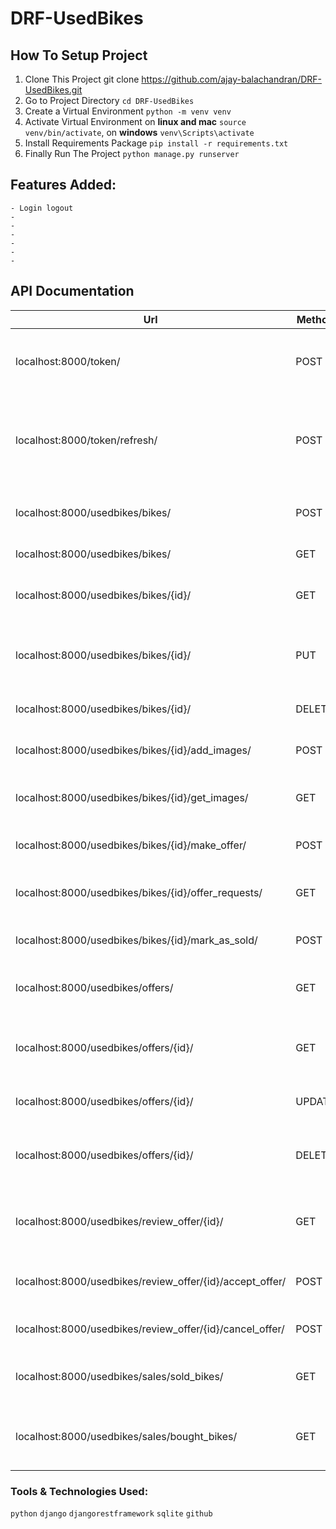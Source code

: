 # DRF-UsedBikes

## How To Setup Project
1. Clone This Project git clone https://github.com/ajay-balachandran/DRF-UsedBikes.git <br/>
2. Go to Project Directory `cd DRF-UsedBikes`<br/>
3. Create a Virtual Environment `python -m venv venv`<br/>
4. Activate Virtual Environment on **linux and mac** `source venv/bin/activate`, on **windows** `venv\Scripts\activate`<br/>
5. Install Requirements Package `pip install -r requirements.txt`<br/>
6. Finally Run The Project `python manage.py runserver`<br/>

## Features Added:

    - Login logout
    - 
    - 
    - 
    - 
    - 
    - 
    
## API Documentation

| Url | Method | Description | Data | Authorization |
| --- | --- | --- | --- | --- |
| localhost:8000/token/ | POST | For generating Access and Refresh Tokens | Username, Password | Null |
| localhost:8000/token/refresh/ | POST | For generating access Token using a refresh token | Refresh Token | Null |
| localhost:8000/usedbikes/bikes/ | POST | For creating a new bike selling post | Required Bike Details | access token |
| localhost:8000/usedbikes/bikes/ | GET | For list all bikes | Null | Null |
| localhost:8000/usedbikes/bikes/{id}/ | GET | For retrieve details of specific a bike | Null | Null |
| localhost:8000/usedbikes/bikes/{id}/ | PUT | For updating details of a specific bike | Required Bike Details | access token |
| localhost:8000/usedbikes/bikes/{id}/ | DELETE | For deleting a specific bike | Null | access token |
| localhost:8000/usedbikes/bikes/{id}/add_images/ | POST | For adding images of a bike | Image | access token |
| localhost:8000/usedbikes/bikes/{id}/get_images/ | GET | For retrieve images of a specific bike | Null | Null |
| localhost:8000/usedbikes/bikes/{id}/make_offer/ | POST | For make an offer to seller | offer_price | access token |
| localhost:8000/usedbikes/bikes/{id}/offer_requests/ | GET | For list all offers of a specific bike | Null | access token |
| localhost:8000/usedbikes/bikes/{id}/mark_as_sold/ | POST | To mark a bike post as sold | Null | access token |
| localhost:8000/usedbikes/offers/ | GET | For list all offers created by login user | Null | access token |
| localhost:8000/usedbikes/offers/{id}/ | GET | For retrieve a specific offer created by login user | Null | access token |
| localhost:8000/usedbikes/offers/{id}/ | UPDATE | For update an offer price | offer_price | access token |
| localhost:8000/usedbikes/offers/{id}/ | DELETE | For delete an offer make by the logined user | Null | access token |
| localhost:8000/usedbikes/review_offer/{id}/ | GET | For retrieveing a specific offer request | Null | access token |
| localhost:8000/usedbikes/review_offer/{id}/accept_offer/ | POST | For accepting an offer request | Null | access token |
| localhost:8000/usedbikes/review_offer/{id}/cancel_offer/ | POST | For cancel an offer request | Null | access token |
| localhost:8000/usedbikes/sales/sold_bikes/ | GET | For list all sold bikes of logined user | Null | access token |
| localhost:8000/usedbikes/sales/bought_bikes/ | GET | For list all bikes bought by logined user | Null | access token |


   
### Tools & Technologies Used:

`python` `django` `djangorestframework` `sqlite` `github`

